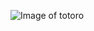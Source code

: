 ![Image of totoro](https://static.wikia.nocookie.net/myneighbortotoro/images/e/ee/Totoro_image.gif/revision/latest/scale-to-width-down/300?cb=20140115200547)
